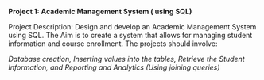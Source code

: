 **Project 1: Academic Management System ( using SQL)**

Project Description: Design and develop an Academic Management System using SQL. The Aim is to create a system that allows for managing student information and course enrollment. The projects should involve:

_Database creation,
Inserting values into the tables,
Retrieve the Student Information, and
Reporting and Analytics (Using joining queries)_
